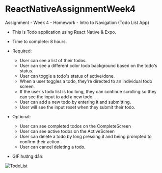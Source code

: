 # ReactNativeAssignmentWeek4
Assignment - Week 4 - Homework - Intro to Navigation (Todo List App)
- This is Todo application using React Native & Expo.
- Time to complete: 8 hours.
- Required:
  + User can see a list of their todos.
  + User can see a different color todo background based on the todo's status.
  + User can toggle a todo's status of active/done.
  + When a user toggles a todo, they're directed to an individual todo screen.
  + If the user's todo list is too long, they can continue scrolling so they can see the input to add a new todo.
  + User can add a new todo by entering it and submitting.
  + User will see the input reset when they submit their todo.
- Optional:
  + User can see completed todos on the CompleteScreen
  + User can see active todos on the ActiveScreen
  + User can delete a todo by long pressing it and being prompted to confirm their action.
  + User can cancel deleting a todo.

- GIF hướng dẫn:

![TodoList](https://user-images.githubusercontent.com/50457569/62837088-67da0080-bc95-11e9-9a87-3ed57eb81185.gif)
